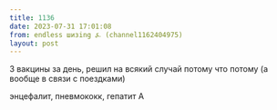```yaml
---
title: 1136
date: 2023-07-31 17:01:08
from: endless шизing ⍼ (channel1162404975)
layout: post
---
```


3 вакцины за день, решил на всякий случай потому что потому (а вообще в связи с поездками)

энцефалит, пневмококк, гепатит А
